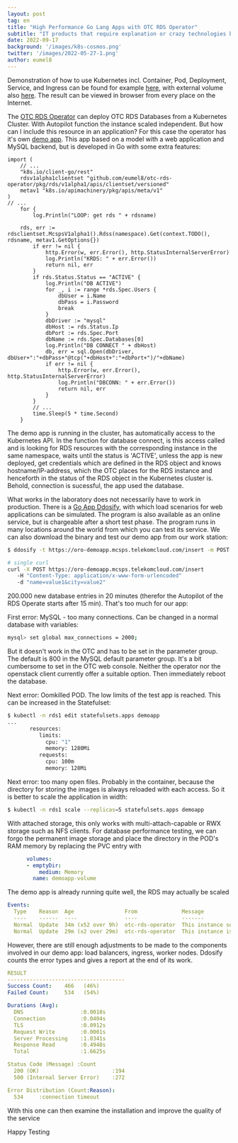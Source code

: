 ```yaml
---
layout: post
tag: en
title: "High Performance Go Lang Apps with OTC RDS Operator"
subtitle: "IT products that require explanation or crazy technologies become a little clearer in their function if they can be tested in practice. A demo app is helpful for this"
date: 2022-09-17
background: '/images/k8s-cosmos.png'
twitter: '/images/2022-05-27-1.png'
author: eumel8
---
```


Demonstration of how to use Kubernetes incl. Container, Pod, Deployment, Service, and Ingress can be found for example <a href="https://github.com/mcsps/use-cases/blob/master/demoapp.yaml">here</a>, with external volume also <a href="https://github.com/mcsps/use-cases/blob/master/demoapp_volume.yaml">here</a>. The result can be viewed in browser from every place on the Internet.

The <a href="https://github.com/eumel8/otc-rds-operator">OTC RDS Operator</a> can deploy OTC RDS Databases from a Kubernetes Cluster. With Autopilot function the instance scaled independent. But how can I include this resource in an application? For this case the operator has it's own <a href="https://github.com/eumel8/oro-demoapp">demo app</a>.  This app based on a model with a web application and MySQL backend, but is developed in Go with some extra features:

```golang
import (
	// ...
	"k8s.io/client-go/rest"
	rdsv1alpha1clientset "github.com/eumel8/otc-rds-operator/pkg/rds/v1alpha1/apis/clientset/versioned"
	metav1 "k8s.io/apimachinery/pkg/apis/meta/v1"
)
// ...
	for {
		log.Println("LOOP: get rds " + rdsname)
	
	rds, err := rdsclientset.McspsV1alpha1().Rdss(namespace).Get(context.TODO(), rdsname, metav1.GetOptions{})
		if err != nil {
			http.Error(w, err.Error(), http.StatusInternalServerError)
			log.Println("KRDS: " + err.Error())
			return nil, err
		}
		if rds.Status.Status == "ACTIVE" {
			log.Println("DB ACTIVE")
			for _, i := range *rds.Spec.Users {
				dbUser = i.Name
				dbPass = i.Password
				break
			}
			dbDriver := "mysql"
			dbHost := rds.Status.Ip
			dbPort := rds.Spec.Port
			dbName := rds.Spec.Databases[0]
			log.Println("DB CONNECT " + dbHost)
			db, err = sql.Open(dbDriver, dbUser+":"+dbPass+"@tcp("+dbHost+":"+dbPort+")/"+dbName)
			if err != nil {
				http.Error(w, err.Error(), http.StatusInternalServerError)
				log.Println("DBCONN: " + err.Error())
				return nil, err
			}
		}
		// ...
		time.Sleep(5 * time.Second)
	}
```

The demo app is running in the cluster, has automatically access to the Kubernetes API. In the function for database connect, is this access called and is looking for RDS resources with the corresponding instance in the same namespace, waits until the status is 'ACTIVE', unless the app is new deployed, get credentials which are defined in the RDS object and knows hostname/IP-address, which the OTC places for the RDS instance and henceforth in the status of the RDS object in the Kubernetes cluster is. Behold, connection is sucessful, the app used the database.

What works in the laboratory does not necessarily have to work in production. There is a <a href="https://github.com/ddosify/ddosify/releases">Go App Ddosify</a>, with which load scenarios for web applications can be simulated. The program is also available as an online service, but is chargeable after a short test phase. The program runs in many locations around the world from which you can test its service. We can also download the binary and test our demo app from our work station:

```bash
$ ddosify -t https://oro-demoapp.mcsps.telekomcloud.com/insert -m POST -h "Content-Type: application/x-www-form-urlencoded" -b "name=value1&city=value2" -l incremental -n 200000 -d 1200 -T 1

# single curl
curl -X POST https://oro-demoapp.mcsps.telekomcloud.com/insert
   -H "Content-Type: application/x-www-form-urlencoded" 
   -d "name=value1&city=value2"
```

200.000 new database entries in 20 minutes (therefor the Autopilot of the RDS Operate starts after 15 min).
That's too much for our app:

First error: MySQL - too many connections.
Can be changed in a normal database with variables:


```bash
mysql> set global max_connections = 2000;
```

But it doesn't work in the OTC and has to be set in the parameter group. The default is 800 in the MySQL default parameter group. It's a bit cumbersome to set in the OTC web console. Neither the operator nor the openstack client currently offer a suitable option. Then immediately reboot the database.

Next error: Oomkilled POD. The low limits of the test app is reached. This can be increased in the Statefulset:

```bash
$ kubectl -n rds1 edit statefulsets.apps demoapp
...
       resources:
          limits:
            cpu: "1"
            memory: 1280Mi
          requests:
            cpu: 100m
            memory: 128Mi
```

Next error: too many open files. Probably in the container, because the directory for storing the images is always reloaded with each access. So it is better to scale the application in width:

```bash
$ kubectl -n rds1 scale --replicas=5 statefulsets.apps demoapp
```

With attached storage, this only works with multi-attach-capable or RWX storage such as NFS clients.
For database performance testing, we can forgo the permanent image storage and place the directory in the POD's RAM memory by replacing the PVC entry with

```yaml
      volumes:
      - emptyDir:
          medium: Memory
        name: demoapp-volume
```

The demo app is already running quite well, the RDS may actually be scaled

```yaml
Events:
  Type    Reason  Age                From              Message
  ----    ------  ----               ----              -------
  Normal  Update  34m (x52 over 9h)  otc-rds-operator  This instance set autopilot.
  Normal  Update  29m (x2 over 29m)  otc-rds-operator  This instance is scaling to rds.mysql.s1.medium.ha
```
However, there are still enough adjustments to be made to the components involved in our demo app: load balancers, ingress, worker nodes. Ddosify counts the error types and gives a report at the end of its work.

```yaml
RESULT
-------------------------------------
Success Count:    466   (46%)
Failed Count:     534   (54%)

Durations (Avg):
  DNS                  :0.0018s
  Connection           :0.0404s
  TLS                  :0.0912s
  Request Write        :0.0001s
  Server Processing    :1.0341s
  Response Read        :0.4948s
  Total                :1.6625s

Status Code (Message) :Count
  200 (OK)                       :194
  500 (Internal Server Error)    :272

Error Distribution (Count:Reason):
  534     :connection timeout
```

With this one can then examine the installation and improve the quality of the service

Happy Testing

